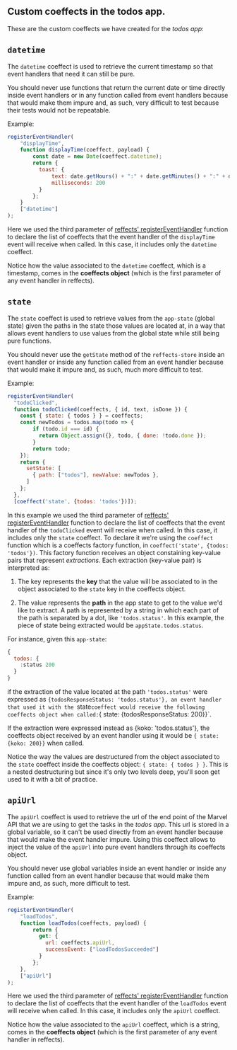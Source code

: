 ## Custom coeffects in the todos app.

These are the custom coeffects we have created for the *todos app*:

## `datetime`

The `datetime` coeffect is used to retrieve the current timestamp so that event handlers that need it can still be pure.

You should never use functions that return the current date or time directly inside event handlers or in any function called from event handlers because that would make them impure and, as such, very difficult to test because their tests would not be repeatable.

Example:

```js
registerEventHandler(
    "displayTime",
    function displayTime(coeffect, payload) {
        const date = new Date(coeffect.datetime);
        return {
          toast: {
              text: date.getHours() + ":" + date.getMinutes() + ":" + date.getSeconds(),
              milliseconds: 200
          }  
        };
    }
    ["datetime"]
);
```
Here we used the third parameter of [reffects' registerEventHandler](https://github.com/trovit/reffects/blob/master/docs/api.md#registereventhandler) function to declare the list of coeffects that the event handler of the `displayTime` event will receive when called. In this case, it includes only the `datetime` coeffect.

Notice how the value associated to the `datetime` coeffect, which is a timestamp, comes in the **coeffects object** (which is the first parameter of any event handler in reffects).

## `state`
The `state` coeffect is used to retrieve values from the `app-state` (global state) given the paths in the state those values are located at, in a way that allows event handlers to use values from the global state while still being pure functions.

You should never use the `getState` method of the `reffects-store` inside an event handler or inside any function called from an event handler because that would make it impure and, as such, much more difficult to test.

Example:

```js
registerEventHandler(
  "todoClicked", 
  function todoClicked(coeffects, { id, text, isDone }) {
    const { state: { todos } } = coeffects;
    const newTodos = todos.map(todo => {
        if (todo.id === id) {
          return Object.assign({}, todo, { done: !todo.done });
        }
        return todo;
    });
    return {
      setState: [
        { path: ["todos"], newValue: newTodos },
      ]
    };
  },
  [coeffect('state', {todos: 'todos'})]);
```
In this example we used the third parameter of [reffects' registerEventHandler](https://github.com/trovit/reffects/blob/master/docs/api.md#registereventhandler) function to declare the list of coeffects that the event handler of the `todoClicked` event will receive when called. In this case, it includes only the `state` coeffect. To declare it we're using the `coeffect` function which is a coeffects factory function, in `coeffect('state', {todos: 'todos'})`. This factory function receives an object constaining key-value pairs that represent *extractions*. Each extraction (key-value pair) is interpreted as:

1. The key represents the **key** that the value will be associated to in the object associated to the `state` key in the coeffects object.


2. The value represents the **path** in the app state to get to the value we'd like to extract. A path is represented by a string in which each part of the path is separated by a dot, like `'todos.status'`. In this example, the piece of state being extracted would be `appState.todos.status`.

For instance, given this `app-state`:

```js
{
  todos: {
    :status 200
  }
}
```
if the extraction of the value located at the path `'todos.status'` were expressed as `{todosResponseStatus: 'todos.status'},
an event handler that used it with the `state` coeffect would receive the following coeffects object when called: `{ state: {todosResponseStatus: 200}}`.

If the extraction were expressed instead as {koko: 'todos.status'}, the coeffects object received by an event handler using it would be `{ state: {koko: 200}}` when called.

Notice the way the values are destructured from the object associated to the `state` coeffect inside the coeffects object: `{ state: { todos } }`. This is a nested destructuring but since it's only two levels deep, you'll soon get used to it with a bit of practice. 

## `apiUrl`

The `apiUrl` coeffect is used to retrieve the url of the end point of the Marvel API that we are using to get the tasks in the *todos app*. This url is stored in a global variable, so it can't be used directly from an event handler because that would make the event handler impure. Using this coeffect allows to inject the value of the `apiUrl` into pure event handlers through its coeffects object.

You should never use global variables inside an event handler or inside any function called from an event handler because that would make them impure and, as such, more difficult to test.

Example:

```js
registerEventHandler(
    "loadTodos", 
    function loadTodos(coeffects, payload) {
        return {
          get: {
            url: coeffects.apiUrl,
            successEvent: ["loadTodosSucceeded"]
          }
        };
    },
    ["apiUrl"]
);
```
Here we used the third parameter of [reffects' registerEventHandler](https://github.com/trovit/reffects/blob/master/docs/api.md#registereventhandler) function to declare the list of coeffects that the event handler of the `loadTodos` event will receive when called. In this case, it includes only the `apiUrl` coeffect.

Notice how the value associated to the `apiUrl` coeffect, which is a string, comes in the **coeffects object** (which is the first parameter of any event handler in reffects).
